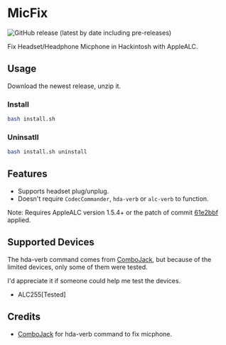 # MicFix

![GitHub release (latest by date including pre-releases)](https://img.shields.io/github/v/release/WingLim/MicFix?include_prereleases)

Fix Headset/Headphone Micphone in Hackintosh with AppleALC.

## Usage

Download the newest release, unzip it.

### Install

```bash
bash install.sh
```

### Uninsatll

```bash
bash install.sh uninstall
```

## Features

- Supports headset plug/unplug.
- Doesn't require `CodecCommander`, `hda-verb` or `alc-verb` to function.

Note: Requires AppleALC version 1.5.4+ or the patch of commit [61e2bbf](https://github.com/acidanthera/AppleALC/commit/61e2bbfe74bf1c12ebf770ed4a9776a04a7758f2) applied.

## Supported Devices

The hda-verb command comes from [ComboJack](https://github.com/hackintosh-stuff/ComboJack), but because of the limited devices, only some of them were tested.

I'd appreciate it if someone could help me test the devices.

- ALC255[Tested]

## Credits

- [ComboJack](https://github.com/hackintosh-stuff/ComboJack) for hda-verb command to fix micphone.
